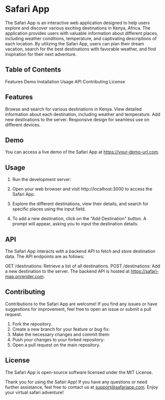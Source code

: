 # Safari App
The Safari App is an interactive web application designed to help users explore and discover various exciting destinations in Kenya, Africa. The application provides users with valuable information about different places, including weather conditions, temperature, and captivating descriptions of each location. By utilizing the Safari App, users can plan their dream vacation, search for the best destinations with favorable weather, and find inspiration for their next adventure.
## Table of Contents
Features
Demo
Installation
Usage
API
Contributing
License
## Features
Browse and search for various destinations in Kenya.
View detailed information about each destination, including weather and temperature.
Add new destinations to the server.
Responsive design for seamless use on different devices.
## Demo
You can access a live demo of the Safari App at https://your-demo-url.com.



## Usage
1. Run the development server:
2. Open your web browser and visit http://localhost:3000 to access the Safari App.

3. Explore the different destinations, view their details, and search for specific places using the input field.

4. To add a new destination, click on the "Add Destination" button. A prompt will appear, asking you to input the destination details.
## API
The Safari App interacts with a backend API to fetch and store destination data. The API endpoints are as follows:

GET /destinations: Retrieve a list of all destinations.
POST /destinations: Add a new destination to the server.
The backend API is hosted at https://safari-map.onrender.com.


## Contributing
Contributions to the Safari App are welcome! If you find any issues or have suggestions for improvement, feel free to open an issue or submit a pull request.

1. Fork the repository.
2. Create a new branch for your feature or bug fix:
3. Make the necessary changes and commit them:
4. Push your changes to your forked repository:
5. Open a pull request on the main repository.

## License
The Safari App is open-source software licensed under the MIT License.

Thank you for using the Safari App! If you have any questions or need further assistance, feel free to contact us at support@safariapp.com. Enjoy your virtual safari adventure!